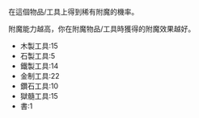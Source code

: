 在這個物品/工具上得到稀有附魔的機率。

附魔能力越高，你在附魔物品/工具時獲得的附魔效果越好。

* 木製工具:15
* 石製工具:5
* 鐵製工具:14
* 金制工具:22
* 鑽石工具:10
* 獄髓工具:15
* 書:1